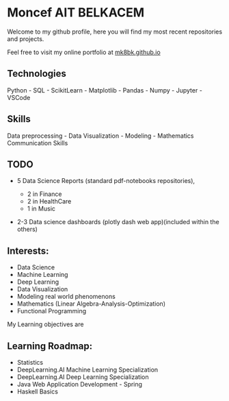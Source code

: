 # Moncef AIT BELKACEM

Welcome to my github profile, here you will find my most recent repositories and projects.

Feel free to visit my online portfolio at [mk8bk.github.io](https://mk8bk.github.io)

## Technologies
Python - SQL - ScikitLearn - Matplotlib - Pandas - Numpy - Jupyter - VSCode

## Skills
Data preprocessing - Data Visualization - Modeling - Mathematics Communication Skills

## TODO
- 5 Data Science Reports (standard pdf-notebooks repositories), 
   - 2 in Finance
   - 2 in HealthCare
   - 1 in Music
   
- 2-3 Data science dashboards (plotly dash web app)(included within the others)

## Interests:
- Data Science
- Machine Learning
- Deep Learning
- Data Visualization
- Modeling real world phenomenons
- Mathematics (Linear Algebra-Analysis-Optimization)
- Functional Programming

My Learning objectives are
## Learning Roadmap:
- Statistics
- DeepLearning.AI Machine Learning Specialization
- DeepLearning.AI Deep Learning Specialization
- Java Web Application Development - Spring
- Haskell Basics
